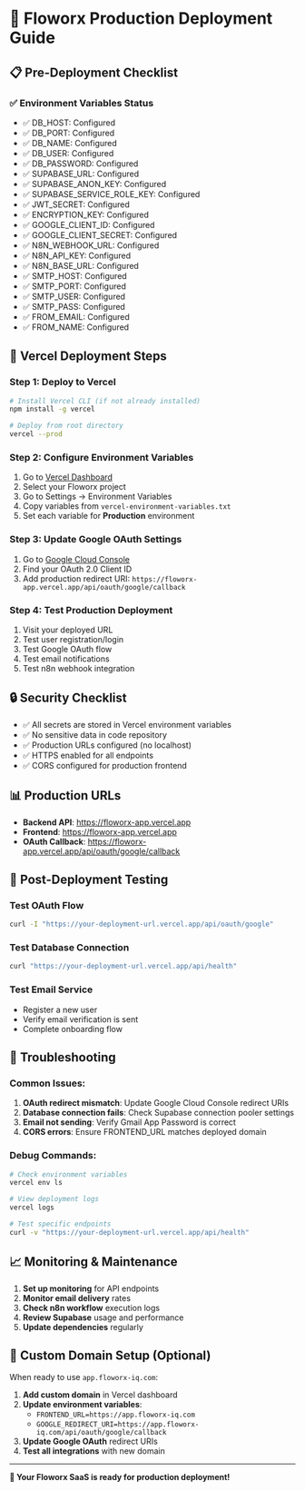 # 🚀 Floworx Production Deployment Guide

## **📋 Pre-Deployment Checklist**

### **✅ Environment Variables Status**
- ✅ DB_HOST: Configured
- ✅ DB_PORT: Configured
- ✅ DB_NAME: Configured
- ✅ DB_USER: Configured
- ✅ DB_PASSWORD: Configured
- ✅ SUPABASE_URL: Configured
- ✅ SUPABASE_ANON_KEY: Configured
- ✅ SUPABASE_SERVICE_ROLE_KEY: Configured
- ✅ JWT_SECRET: Configured
- ✅ ENCRYPTION_KEY: Configured
- ✅ GOOGLE_CLIENT_ID: Configured
- ✅ GOOGLE_CLIENT_SECRET: Configured
- ✅ N8N_WEBHOOK_URL: Configured
- ✅ N8N_API_KEY: Configured
- ✅ N8N_BASE_URL: Configured
- ✅ SMTP_HOST: Configured
- ✅ SMTP_PORT: Configured
- ✅ SMTP_USER: Configured
- ✅ SMTP_PASS: Configured
- ✅ FROM_EMAIL: Configured
- ✅ FROM_NAME: Configured



## **🔧 Vercel Deployment Steps**

### **Step 1: Deploy to Vercel**
```bash
# Install Vercel CLI (if not already installed)
npm install -g vercel

# Deploy from root directory
vercel --prod
```

### **Step 2: Configure Environment Variables**
1. Go to [Vercel Dashboard](https://vercel.com/dashboard)
2. Select your Floworx project
3. Go to Settings → Environment Variables
4. Copy variables from `vercel-environment-variables.txt`
5. Set each variable for **Production** environment

### **Step 3: Update Google OAuth Settings**
1. Go to [Google Cloud Console](https://console.cloud.google.com/apis/credentials)
2. Find your OAuth 2.0 Client ID
3. Add production redirect URI:
   `https://floworx-app.vercel.app/api/oauth/google/callback`

### **Step 4: Test Production Deployment**
1. Visit your deployed URL
2. Test user registration/login
3. Test Google OAuth flow
4. Test email notifications
5. Test n8n webhook integration

## **🔒 Security Checklist**

- ✅ All secrets are stored in Vercel environment variables
- ✅ No sensitive data in code repository
- ✅ Production URLs configured (no localhost)
- ✅ HTTPS enabled for all endpoints
- ✅ CORS configured for production frontend

## **📊 Production URLs**

- **Backend API**: https://floworx-app.vercel.app
- **Frontend**: https://floworx-app.vercel.app
- **OAuth Callback**: https://floworx-app.vercel.app/api/oauth/google/callback

## **🧪 Post-Deployment Testing**

### **Test OAuth Flow**
```bash
curl -I "https://your-deployment-url.vercel.app/api/oauth/google"
```

### **Test Database Connection**
```bash
curl "https://your-deployment-url.vercel.app/api/health"
```

### **Test Email Service**
- Register a new user
- Verify email verification is sent
- Complete onboarding flow

## **🚨 Troubleshooting**

### **Common Issues:**
1. **OAuth redirect mismatch**: Update Google Cloud Console redirect URIs
2. **Database connection fails**: Check Supabase connection pooler settings
3. **Email not sending**: Verify Gmail App Password is correct
4. **CORS errors**: Ensure FRONTEND_URL matches deployed domain

### **Debug Commands:**
```bash
# Check environment variables
vercel env ls

# View deployment logs
vercel logs

# Test specific endpoints
curl -v "https://your-deployment-url.vercel.app/api/health"
```

## **📈 Monitoring & Maintenance**

1. **Set up monitoring** for API endpoints
2. **Monitor email delivery** rates
3. **Check n8n workflow** execution logs
4. **Review Supabase** usage and performance
5. **Update dependencies** regularly

## **🔄 Custom Domain Setup (Optional)**

When ready to use `app.floworx-iq.com`:

1. **Add custom domain** in Vercel dashboard
2. **Update environment variables**:
   - `FRONTEND_URL=https://app.floworx-iq.com`
   - `GOOGLE_REDIRECT_URI=https://app.floworx-iq.com/api/oauth/google/callback`
3. **Update Google OAuth** redirect URIs
4. **Test all integrations** with new domain

---

**🎉 Your Floworx SaaS is ready for production deployment!**

